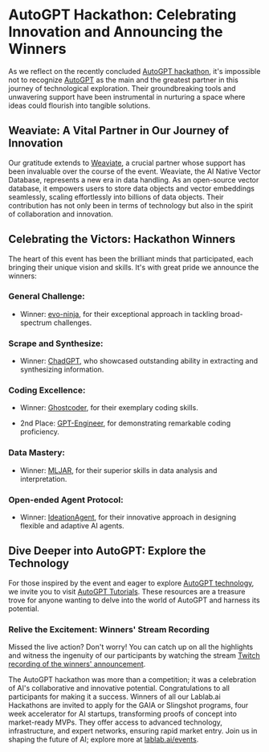 # AutoGPT Hackathon: Celebrating Innovation and Announcing the Winners

As we reflect on the recently concluded [AutoGPT hackathon](https://lablab.ai/event/autogpt-arena-hacks), it's impossible not to recognize [AutoGPT](https://lablab.ai/blog/what-is-autogpt-and-how-can-i-benefit-from-it) as the main and the greatest partner in this journey of technological exploration. Their groundbreaking tools and unwavering support have been instrumental in nurturing a space where ideas could flourish into tangible solutions.

## Weaviate: A Vital Partner in Our Journey of Innovation

Our gratitude extends to [Weaviate](https://weaviate.io/?utm_medium=event&utm_source=partner&utm_campaign=lablabai), a crucial partner whose support has been invaluable over the course of the event. Weaviate, the AI Native Vector Database, represents a new era in data handling. As an open-source vector database, it empowers users to store data objects and vector embeddings seamlessly, scaling effortlessly into billions of data objects. Their contribution has not only been in terms of technology but also in the spirit of collaboration and innovation.

## Celebrating the Victors: Hackathon Winners

The heart of this event has been the brilliant minds that participated, each bringing their unique vision and skills. It's with great pride we announce the winners:

### General Challenge:

- Winner: [evo-ninja](https://lablab.ai/event/autogpt-arena-hacks/evo-ninja/evo-ninja), for their exceptional approach in tackling broad-spectrum challenges.

### Scrape and Synthesize:

- Winner: [ChadGPT](https://lablab.ai/event/autogpt-arena-hacks/chadgpt/chadgpt), who showcased outstanding ability in extracting and synthesizing information.

### Coding Excellence:

- Winner: [Ghostcoder](https://lablab.ai/event/autogpt-arena-hacks/ghostcoder/ghostcoder), for their exemplary coding skills.

- 2nd Place: [GPT-Engineer](https://lablab.ai/event/autogpt-arena-hacks/gpt-engineer/gpt-engineer), for demonstrating remarkable coding proficiency.

### Data Mastery:

- Winner: [MLJAR](https://lablab.ai/event/autogpt-arena-hacks/mljar/mljar), for their superior skills in data analysis and interpretation.

### Open-ended Agent Protocol:

- Winner: [IdeationAgent](https://lablab.ai/event/autogpt-arena-hacks/antlerai/ideationagent), for their innovative approach in designing flexible and adaptive AI agents.

## Dive Deeper into AutoGPT: Explore the Technology

For those inspired by the event and eager to explore [AutoGPT technology](https://lablab.ai/blog/the-power-of-autogpt-exploring-intelligent-agents), we invite you to visit [AutoGPT Tutorials](https://lablab.ai/t/tech/autogpt). These resources are a treasure trove for anyone wanting to delve into the world of AutoGPT and harness its potential.

### Relive the Excitement: Winners' Stream Recording

Missed the live action? Don't worry! You can catch up on all the highlights and witness the ingenuity of our participants by watching the stream [Twitch recording of the winners' announcement](https://www.twitch.tv/videos/1972786471).

The AutoGPT hackathon was more than a competition; it was a celebration of AI's collaborative and innovative potential. Congratulations to all participants for making it a success. Winners of all our Lablab.ai Hackathons are invited to apply for the GAIA or Slingshot programs, four week accelerator for AI startups, transforming proofs of concept into market-ready MVPs. They offer access to advanced technology, infrastructure, and expert networks, ensuring rapid market entry. Join us in shaping the future of AI; explore more at [lablab.ai/events](https://lablab.ai/event).